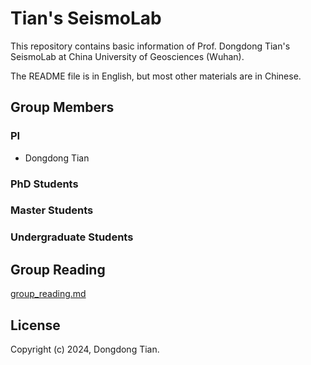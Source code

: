 # Tian's SeismoLab

This repository contains basic information of Prof. Dongdong Tian's SeismoLab at
China University of Geosciences (Wuhan).

The README file is in English, but most other materials are in Chinese.

## Group Members

### PI

- Dongdong Tian

### PhD Students

### Master Students

### Undergraduate Students

## Group Reading

[group_reading.md](group_reading.md)

## License

Copyright (c) 2024, Dongdong Tian.

